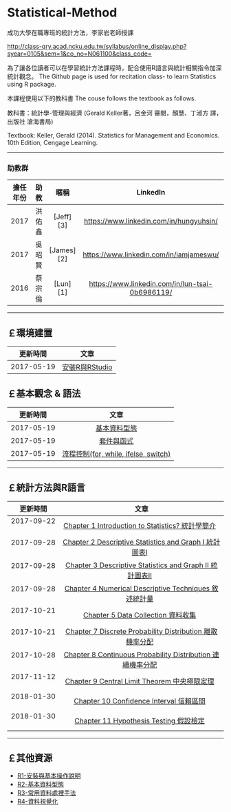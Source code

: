 
# Statistical-Method

成功大學在職專班的統計方法，李家岩老師授課

http://class-qry.acad.ncku.edu.tw/syllabus/online_display.php?syear=0105&sem=1&co_no=N061100&class_code=

為了讓各位讀者可以在學習統計方法課程時，配合使用R語言與統計相關指令加深統計觀念。
The Github page is used for recitation class- to learn Statistics using R package.

本課程使用以下的教科書 The couse follows the textbook as follows.

教科書：統計學-管理與經濟 (Gerald Keller著，呂金河 審閱，顏慧、丁淑方 譯，出版社 滄海書局)

Textbook: Keller, Gerald (2014). Statistics for Management and Economics. 10th Edition, Cengage Learning.

--------------------------------------------------------------------------------------------------------------------------------------------
  
### **助教群**    
 

| 擔任年份    |  助教        |    暱稱         |         LinkedIn                           | E-mail |
|:---------: | :----------:|:---------------:|:-----------:     |:---------------------------------------------------------------------------------------:|
| 2017       | 洪佑鑫       | [Jeff][3]       | https://www.linkedin.com/in/hungyuhsin/           | s903941@yahoo.com.tw |
| 2017       | 吳昭賢       | [James][2]      | https://www.linkedin.com/in/iamjameswu/           | new393988911@gmail.com |
| 2016       | 蔡宗倫       | [Lun][1]        | https://www.linkedin.com/in/lun-tsai-0b6986119/   | jkbon49027@yahoo.com.tw |
         

--------------------------------------------------------------------------------------------------------------------------------
  
## **￡環境建置**    
   
|  更新時間       |                      文章                                                                               |
|  :-----------:  | :-----------------------------------------------------------------------------------------------------: |
|  2017-05-19     | [安裝R與RStudio](https://po-lab.github.io/Data-Mining/Source-File/安裝R與RStudio/安裝R與RStudio.html)   | 



## **￡基本觀念 & 語法**   

|  更新時間       |                      文章                                                                                             |
| :-----------:   |:-----------------------------------------------------------------------------------------------------:                |
|  2017-05-19     | [基本資料型態](https://po-lab.github.io/Data-Mining/Source-File/基本資料型態/基本資料型態.html)                       | 
|  2017-05-19     | [套件與函式](https://po-lab.github.io/Data-Mining/Source-File/套件與函式/套件與函式.html)                             | 
|  2017-05-19     | [流程控制(for, while, ifelse, switch)](https://po-lab.github.io/Data-Mining/Source-File/流程控制/流程控制.html)       | 

    
--------------------------------------------------------------------------------------------------------------------------------

## **￡統計方法與R語言**    
   
|  更新時間       |                      文章                                                                               |
|  :-----------:  | :-----------------------------------------------------------------------------------------------------: |
|  2017-09-22     | [Chapter 1 Introduction to Statistics? 統計學簡介](http://rpubs.com/james_datacatcher/ch1)   | 
|  2017-09-28     | [Chapter 2 Descriptive Statistics and Graph I 統計圖表I](http://rpubs.com/james_datacatcher/ch2)   | 
|  2017-09-28     | [Chapter 3 Descriptive Statistics and Graph II 統計圖表II](http://rpubs.com/james_datacatcher/ch3)   | 
|  2017-09-28     | [Chapter 4 Numerical Descriptive Techniques 敘述統計量](http://rpubs.com/james_datacatcher/ch4)   | 
|  2017-10-21     | [Chapter 5 Data Collection 資料收集](http://rpubs.com/james_datacatcher/ch5)   | 
|  2017-10-21     | [Chapter 7 Discrete Probability Distribution 離散機率分配](http://rpubs.com/james_datacatcher/ch7)   | 
|  2017-10-28     | [Chapter 8 Continuous Probability Distribution 連續機率分配](http://rpubs.com/james_datacatcher/ch8)   | 
|  2017-11-12     | [Chapter 9 Central Limit Theorem 中央極限定理](http://rpubs.com/james_datacatcher/ch9)   | 
|  2018-01-30     | [Chapter 10 Confidence Interval 信賴區間](http://rpubs.com/james_datacatcher/ch10)   | 
|  2018-01-30     | [Chapter 11 Hypothesis Testing 假設檢定](http://rpubs.com/james_datacatcher/ch11)   | 
--------------------------------------------------------------------------------------------------------------------------------


## ￡其他資源
- [R1-安裝與基本操作說明 ](https://luntsai.github.io/R/R1-安裝與基本操作說明%20.html)
- [R2-基本資料型態](https://luntsai.github.io/R/R2-%E5%9F%BA%E6%9C%AC%E8%B3%87%E6%96%99%E5%9E%8B%E6%85%8B.html)
- [R3-常用資料處裡手法](https://luntsai.github.io/R/R3-常用資料處裡手法.html)
- [R4-資料視覺化](https://luntsai.github.io/R/Ch4-資料視覺化.html)

